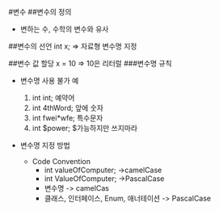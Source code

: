 #변수
##변수의 정의
* 변하는 수, 수학의 변수와 유사

##변수의 선언
    int x; => 자료형 변수명 지정
    
##변수 값 할당
    x = 10 => 10은 리터럴
###변수명 규칙
* 변수명 사용 불가 예
    1. int int;    예약어
    1. int 4thWord;    앞에 숫자
    1. int fwei*wfe;   특수문자
    1. int $power;     $가능하지만 쓰지마라
    
* 변수명 지정 방법
    * Code Convention <br>
        - int valueOfComputer; ->camelCase <br>
        - int ValueOfComputer; ->PascalCase <br>
        - 변수명 -> camelCas
        - 클래스, 인터페이스, Enum, 애너테이션 -> PascalCase
    